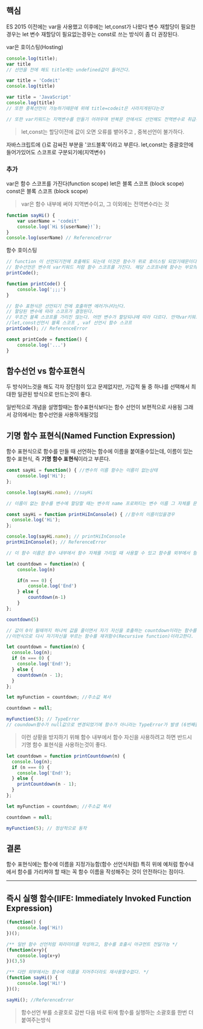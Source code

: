 ## 핵심
ES 2015 이전에는 var을 사용했고 이후에는 let,const가 나왔다
변수 재할당이 필요한경우는 let
변수 재할당이 필요없는경우는 const로 쓰는 방식이 좀 더 권장된다.

var은 호이스팅(Hosting) 
```js
console.log(title);
var title
// 선언을 전에 해도 title에는 undefined값이 들어간다.

var title = 'Codeit'
console.log(title)

var title = 'JavaScript'
console.log(title)
// 또한 중복선언이 가능하기때문에 위에 title=codeit은 사라지게된다는것

// 또한 var키워드는 지역변수를 만들기 어려우며 반복문 안에서도 선언해도 전역변수로 취급된다.
```
> let,const는 할당이전에 값이 오면 오류를 뱉어주고 , 중복선언이 불가하다.

자바스크립트에 {}로 감싸진 부분을 '코드블록'이라고 부른다. let,const는 중괄호안에 들어가있어도 스코프로 구분되기에(지역변수)

### **추가**
var은 함수 스코프를 가진다(function scope)
let은 블록 스코프 (block scope)
const은 블록 스코프 (block scope)
> var은 함수 내부에 써야 지역변수이고, 그 이외에는 전역변수라는 것

```js
function sayHi() {
	var userName = 'codeit'
	console.log(`Hi ${userName}!`);
}
console.log(userName) // ReferenceError
```

함수 호이스팅
```js
// function 이 선언되기전에 호출해도 되는데 이것은 함수가 위로 호이스팅 되었기때문이다.
// 함수선언은 변수의 var키워드 처럼 함수 스코프를 가진다. 해당 스코프내에 함수는 부모의 함수내부에서만 사용이 가능하다. 다만 for,while같은 문에서 사용이가능하다.
printCode();

function printCode() {
	console.log(';;;')
}

// 함수 표현식은 선언되기 전에 호출하면 에러가나타난다.
// 할당된 변수에 따라 스코프가 결정된다.
// 무조건 블록 스코프를 가리진 않는다. 어떤 변수가 할당되냐에 따라 다르다. 만약var키워드로 선언했다면 그 함수는 당연히 함수 스코프를 가지게된다.
//let,const선언시 블록 스코프 , vaf 선언시 함수 스코프
printCode(); // ReferenceError

const printCode = function() {
	console.log('...')
}
```

## 함수선언 vs 함수표현식
두 방식어느것을 해도 각자 장단점이 있고 문제없지만, 가갑적 둘 중 하나를 선택해서 최대한 일관된 방식으로 만드는것이 좋다.

일반적으로 개념을 설명할때는 함수표현식보다는 함수 선언이 보편적으로 사용됨
그래서 강의에서는 함수선언을 사용하게될것임

## 기명 함수 표현식(Named Function Expression)
함수 표현식으로 함수를 만들 때 선언하는 함수에 이름을 붙여줄수있는데, 이름이 있는 함수 표현식, 즉 **기명 함수 표현식**이라고 부른다.
```js
const sayHi = function() { //변수의 이름 함수는 이름이 없는상태
	console.log('Hi');
};

console.log(sayHi.name); //sayHi

// 이름이 없는 함수를 변수에 할당할 때는 변수의 name 프로퍼티는 변수 이름 그 자체를 문자열로 가지게 된다. 하지만 함수에 이름을 붙여주게 되면, name 속성은 함수 이름을 문자열로 갖게 된다.

const sayHi = function printHiInConsole() { //함수의 이름이있을경우
  console.log('Hi');
};

console.log(sayHi.name); // printHiInConsole
printHiInConsole(); // ReferenceError

// 이 함수 이름은 함수 내부에서 함수 자체를 가리킬 때 사용할 수 있고 함수를 외부에서 함수를 호출할 때 사용할수는 없습니다.
```

```js
let countdown = function(n) {
	console.log(n)

	if(n === 0) {
		console.log('End')
	} else {
		countdown(n-1)
	}
};

countdown(5)

// 값이 0이 될때까지 하나씩 값을 줄이면서 자기 자신을 호출하는 countdown이라는 함수를 표현식으로 작성
//이런식으로 다시 자기자신을 부르는 함수를 재귀함수(Recursive function)이라고한다.
```
```js
let countdown = function(n) {
  console.log(n);
  if (n === 0) {
    console.log('End!');
  } else {
    countdown(n - 1);
  }
};

let myFunction = countdown; //주소값 복사

countdown = null;

myFunction(5); // TypeError
// coundown함수가 null값으로 변경되었기에 함수가 아니라는 TypeError가 발생 (6번째줄)
```
> 이런 상황을 방지하기 위해 함수 내부에서 함수 자신을 사용하려고 하면 반드시 기명 함수 표현식을 사용하는것이 좋다.

```js
let countdown = function printCountdown(n) {
  console.log(n);
  if (n === 0) {
    console.log('End!');
  } else {
    printCountdown(n - 1);
  }
};

let myFunction = countdown; //주소값 복사

countdown = null;

myFunction(5); // 정상적으로 동작

```

## 결론
함수 표현식에는 함수에 이름을 지정가능함(함수 선언식처럼) 특히 위에 예처럼 함수내에서 함수를 가리켜야 할 때는 꼭 함수 이름을 작성해주는 것이 안전하다는 점이다. 

---
## 즉시 실행 함수(IIFE: Immediately Invoked Function Expression)
```js
(function() {
	console.log('Hi!)
})();

/** 일반 함수 선언처럼 파라미터를 작성하고, 함수를 호출시 아규먼트 전달가능 */
(function(x+y){
	console.log(x+y)
})(3,5)

/** 다만 외부에서는 함수에 이름을 지어주더라도 재사용할수없다. */
(function sayHi() {
	console.log('Hi!')
})();

sayHi(); //ReferenceError
```
> 함수선언 부를 소괄호로 감싼 다음 바로 뒤에 함수를 실행하는 소괄호를 한번 더붙여주는방식